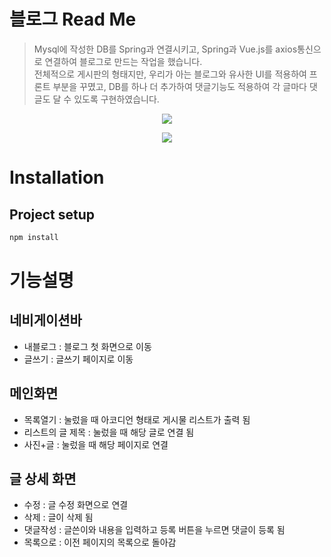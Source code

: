 # 블로그 Read Me

> Mysql에 작성한 DB를 Spring과 연결시키고, Spring과 Vue.js를 axios통신으로 연결하여 블로그로 만드는 작업을 했습니다.  
전체적으로 게시판의 형태지만, 우리가 아는 블로그와 유사한 UI를 적용하여 프론트 부분을 꾸몄고, DB를 하나 더 추가하여 댓글기능도 적용하여 각 글마다 댓글도 달 수 있도록 구현하였습니다.  

<p align="center">
<img src="https://user-images.githubusercontent.com/82005305/136494803-f0c81ee4-7101-4a12-a518-5e83628d7300.gif">
</p>

<p align="center">
<img src="https://user-images.githubusercontent.com/82005305/136492194-b49d5936-2d2d-4c9d-9b88-2275cbc035af.gif">
</p>

# Installation

## **Project setup**

```jsx
npm install
```

# 기능설명

## 네비게이션바

- 내블로그 : 블로그 첫 화면으로 이동
- 글쓰기 : 글쓰기 페이지로 이동

## 메인화면

- 목록열기 : 눌렀을 때 아코디언 형태로 게시물 리스트가 출력 됨
- 리스트의 글 제목 : 눌렀을 때 해당 글로 연결 됨
- 사진+글 : 눌렀을 때 해당 페이지로 연결

## 글 상세 화면

- 수정 : 글 수정 화면으로 연결
- 삭제 :  글이 삭제 됨
- 댓글작성 : 글쓴이와 내용을 입력하고 등록 버튼을 누르면 댓글이 등록 됨
- 목록으로 : 이전 페이지의 목록으로 돌아감
